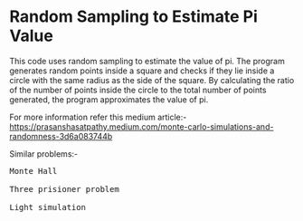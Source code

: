 # Random Sampling to Estimate Pi Value
This code uses random sampling to estimate the value of pi. The program generates random points inside a square and checks if they lie inside a circle with the same radius as the side of the square. By calculating the ratio of the number of points inside the circle to the total number of points generated, the program approximates the value of pi.

For more information refer this medium article:- https://prasanshasatpathy.medium.com/monte-carlo-simulations-and-randomness-3d6a083744b

Similar problems:-
<pre>Monte Hall<br>
Three prisioner problem<br>
Light simulation<br>
